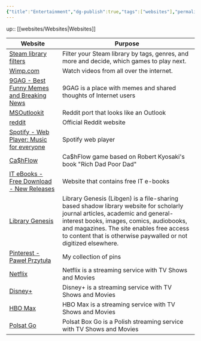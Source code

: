 ```yaml
---
{"title":"Entertainment","dg-publish":true,"tags":["websites"],"permalink":"/websites/entertainment/","dgPassFrontmatter":true}
---
```


up:: [[websites/Websites\|Websites]]

| Website                                                                    | Purpose                                                                                                                                                                                                                                                                                 |
| -------------------------------------------------------------------------- | --------------------------------------------------------------------------------------------------------------------------------------------------------------------------------------------------------------------------------------------------------------------------------------- |
| [Steam library filters](https://www.lorenzostanco.com/lab/steam/)          | Filter your Steam library by tags, genres, and more and decide, which games to play next.                                                                                                                                                                                               |
| [Wimp.com](https://www.wimp.com/)                                          | Watch videos from all over the internet.                                                                                                                                                                                                                                                |
| [9GAG - Best Funny Memes and Breaking News](https://9gag.com/)             | 9GAG is a place with memes and shared thoughts of Internet users                                                                                                                                                                                                                        |
| [MSOutlookit](https://pcottle.github.io/MSOutlookit/)                      | Reddit port that looks like an Outlook                                                                                                                                                                                                                                                  |
| [reddit](https://www.reddit.com/)                                          | Official Reddit website                                                                                                                                                                                                                                                                 |
| [Spotify - Web Player: Music for everyone](https://open.spotify.com/)      | Spotify web player                                                                                                                                                                                                                                                                      |
| [Ca$hFlow](https://www.richdad.com/classic)                            | Ca$hFlow game based on Robert Kyosaki's book "Rich Dad Poor Dad"                                                                                                                                                                                                                        |
| [IT eBooks - Free Download - New Releases](https://it-ebooks.info/)        | Website that contains free IT e-books                                                                                                                                                                                                                                                   |
| [Library Genesis](http://libgen.rs/)                                       | Library Genesis (Libgen) is a file-sharing based shadow library website for scholarly journal articles, academic and general-interest books, images, comics, audiobooks, and magazines. The site enables free access to content that is otherwise paywalled or not digitized elsewhere. |
| [Pinterest - Paweł Przytuła](https://pl.pinterest.com/paweprzytua/_saved/) | My collection of pins                                                                                                                                                                                                                                                                   |
| [Netflix](https://www.netflix.com) | Netflix is a streaming service with TV Shows and Movies |
| [Disney+](https://www.disneyplus.com/pl-pl/select-profile)| Disney+ is a streaming service with TV Shows and Movies |
| [HBO Max](https://play.hbomax.com/profile/select)| HBO Max is a streaming service with TV Shows and Movies |
| [Polsat Go](https://polsatboxgo.pl/) | Polsat Box Go is a Polish streaming service with TV Shows and Movies |
